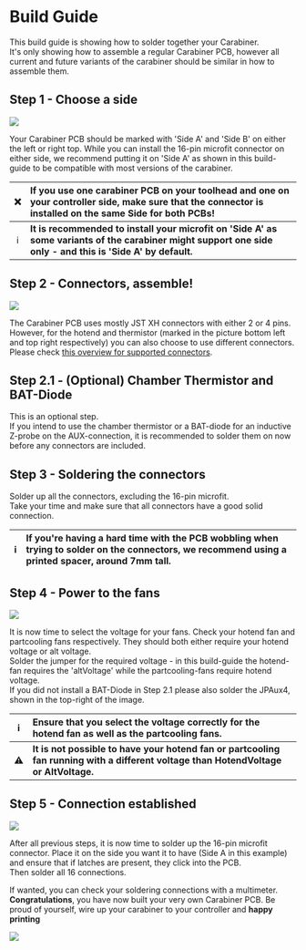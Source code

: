 # Build Guide

This build guide is showing how to solder together your Carabiner.  
It's only showing how to assemble a regular Carabiner PCB, however all current 
and future variants of the carabiner should be similar in how to assemble them.

## Step 1 - Choose a side

![](Step1.jpg)

Your Carabiner PCB should be marked with 'Side A' and 'Side B' on either the left or right top.
While you can install the 16-pin microfit connector on either side, we recommend putting it on 'Side A' as shown in this build-guide to be compatible with most versions of the carabiner.

:x: | If you use one carabiner PCB on your toolhead and one on your controller side, make sure that the connector is installed on the same Side for both PCBs!
:---: | :---
:information_source: | __It is recommended to install your microfit on 'Side A' as some variants of the carabiner might support one side only - and this is 'Side A' by default.__

## Step 2 - Connectors, assemble!

![](Step2.jpg)

The Carabiner PCB uses mostly JST XH connectors with either 2 or 4 pins. However, for the hotend and thermistor (marked in the picture bottom left and top right respectively) you can also choose to use different connectors.  
Please check [this overview for supported connectors](../README.md#connectors--amperage).

## Step 2.1 - (Optional) Chamber Thermistor and BAT-Diode 

This is an optional step.  
If you intend to use the chamber thermistor or a BAT-diode for an inductive Z-probe on the AUX-connection, it is recommended to solder them on now before any connectors are included.

## Step 3 - Soldering the connectors

Solder up all the connectors, excluding the 16-pin microfit.  
Take your time and make sure that all connectors have a good solid connection.

:information_source: | If you're having a hard time with the PCB wobbling when trying to solder on the connectors, we recommend using a printed spacer, around 7mm tall.
:---: | :---

## Step 4 - Power to the fans

![](Step4.jpg)

It is now time to select the voltage for your fans. Check your hotend fan and partcooling fans respectively. They should both either require your hotend voltage or alt voltage.  
Solder the jumper for the required voltage - in this build-guide the hotend-fan requires the 'altVoltage' while the partcooling-fans require hotend voltage.  
If you did not install a BAT-Diode in Step 2.1 please also solder the JPAux4, shown in the top-right of the image.

:information_source: | Ensure that you select the voltage correctly for the hotend fan as well as the partcooling fans. 
:---: | :---
:warning: | __It is not possible to have your hotend fan or partcooling fan running with a different voltage than HotendVoltage or AltVoltage.__

## Step 5 - Connection established

![](Step5.jpg)

After all previous steps, it is now time to solder up the 16-pin microfit connector. Place it on the side you want it to have (Side A in this example) and ensure that if latches are present, they click into the PCB.  
Then solder all 16 connections.

If wanted, you can check your soldering connections with a multimeter.  
__Congratulations__, you have now built your very own Carabiner PCB. Be proud of yourself, wire up your carabiner to your controller and __happy printing__

![](Done.jpg)

